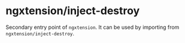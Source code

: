 # ngxtension/inject-destroy

Secondary entry point of `ngxtension`. It can be used by importing from `ngxtension/inject-destroy`.
